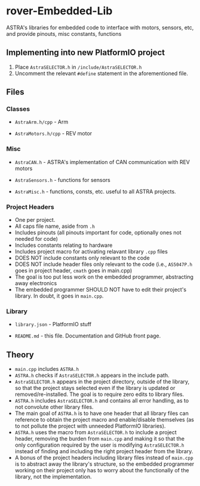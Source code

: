 # rover-Embedded-Lib

ASTRA's libraries for embedded code to interface with motors, sensors, etc, and provide pinouts, misc
constants, functions

## Implementing into new PlatformIO project

 1. Place `AstraSELECTOR.h` in `/include/AstraSELECTOR.h`
 2. Uncomment the relevant `#define` statement in the aforementioned file.

## Files

### Classes

- `AstraArm.h/cpp` - Arm

- `AstraMotors.h/cpp` - REV motor

### Misc

- `AstraCAN.h` - ASTRA's implementation of CAN communication with REV motors

- `AstraSensors.h` - functions for sensors

- `AstraMisc.h` - functions, consts, etc. useful to all ASTRA projects.

### Project Headers

- One per project.
- All caps file name, aside from `.h`
- Includes pinouts (all pinouts important for code, optionally ones not needed for code)
- Includes constants relating to hardware
- Includes project macro for activating relavant library `.cpp` files
- DOES NOT include constants only relevant to the code
- DOES NOT include header files only relevant to the code (i.e., `AS5047P.h` goes in project header, `cmath` goes in main.cpp)
- The goal is too put less work on the embedded programmer, abstracting away electronics
- The embedded programmer SHOULD NOT have to edit their project's library. In doubt, it goes in `main.cpp`.

### Library

- `library.json` - PlatformIO stuff

- `README.md` - this file. Documentation and GitHub front page.

## Theory

- `main.cpp` includes `ASTRA.h`
- `ASTRA.h` checks if `AstraSELECTOR.h` appears in the include path.
- `AstraSELECTOR.h` appears in the project directory, outside of the library, so that the project stays selected
even if the library is updated or removed/re-installed. The goal is to require zero edits to library files.
- `ASTRA.h` includes `AstraSELECTOR.h` and contains all error handling, as to not convolute other library files.
- The main goal of `ASTRA.h` is to have one header that all library files can reference to obtain the project macro
and enable/disable themselves (as to not pollute the project with unneeded PlatformIO libraries).
- `ASTRA.h` uses the macro from `AstraSELECTOR.h` to include a project header, removing the burden from `main.cpp`
and making it so that the only configuration required by the user is modifying `AstraSELECTOR.h` instead of finding
and including the right project header from the library.
- A bonus of the project headers including library files instead of `main.cpp` is to abstract away the library's
structure, so the embedded programmer working on their project only has to worry about the functionally of the library,
not the implementation.
